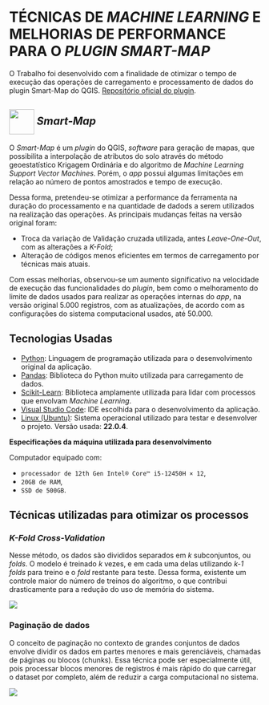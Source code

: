 # TÉCNICAS DE *MACHINE LEARNING* E MELHORIAS DE PERFORMANCE PARA O *PLUGIN SMART-MAP*

O Trabalho foi desenvolvido com a finalidade de otimizar o tempo de execução das operações de carregamento e processamento de dados do plugin Smart-Map do QGIS. [Repositório oficial do plugin](https://github.com/gustavowillam/SmartMapPlugin).

## <img align="center" width="50px" src="https://blog.qgis.org/wp-content/uploads/2016/12/qgis-icon_anita02.png" /> *Smart-Map* 

O *Smart-Map* é um *plugin* do QGIS, *software* para geração de mapas, que possibilita a interpolação de atributos do solo através do método geoestatístico Krigagem Ordinária e do algoritmo de *Machine Learning Support Vector Machines*. Porém, o *app* possui algumas limitações em relação ao número de pontos amostrados e tempo de execução.

Dessa forma, pretendeu-se otimizar a performance da ferramenta na duração do processamento e na quantidade de dadods a serem utilizados na realização das operações. As principais mudanças feitas na versão original foram:

- Troca da variação de Validação cruzada utilizada, antes *Leave-One-Out*, com as alterações a *K-Fold*;
- Alteração de códigos menos eficientes em termos de carregamento por técnicas mais atuais.


Com essas melhorias, observou-se um aumento significativo na velocidade de execução das funcionalidades do *plugin*, bem como o melhoramento do limite de dados usados para realizar as operações internas do *app*, na versão original 5.000 registros, com as atualizações, de acordo com as configurações do sistema computacional usados, até 50.000.

## Tecnologias Usadas

- [Python](): Linguagem de programação utilizada para o desenvolvimento original da aplicação.
- [Pandas](): Biblioteca do Python muito utilizada para carregamento de dados.
- [Scikit-Learn](): Biblioteca amplamente utilizada para lidar com processos que envolvam *Machine Learning*.
- [Visual Studio Code](): IDE escolhida para o desenvolvimento da aplicação.
- [Linux (Ubuntu)](): Sistema operacional utilizado para testar e desenvolver o projeto. Versão usada: **22.0.4**.


**Especificações da máquina utilizada para desenvolvimento**

Computador equipado com:
- `processador de 12th Gen Intel® Core™ i5-12450H × 12`,  
- `20GB de RAM`,
- `SSD de 500GB`.

## Técnicas utilizadas para otimizar os processos

### *K-Fold Cross-Validation*

Nesse método, os dados são divididos separados em *k* subconjuntos, ou *folds*. O modelo é treinado *k* vezes, e em cada uma delas utilizando *k-1 folds* para treino e o *fold* restante para teste. Dessa forma, existente um controle maior do número de treinos do algoritmo, o que contribui drasticamente para a redução do uso de memória do sistema.


<img src="https://upload.wikimedia.org/wikipedia/commons/thumb/b/b5/K-fold_cross_validation_EN.svg/1920px-K-fold_cross_validation_EN.svg.png"/>


### Paginação de dados

O conceito de paginação no contexto de grandes conjuntos de dados envolve dividir os dados em partes menores e mais gerenciáveis, chamadas de páginas ou blocos (chunks). Essa técnica pode ser especialmente útil, pois processar blocos menores de registros é mais rápido do que carregar o dataset por completo, além de reduzir a carga computacional no sistema.


<img src="https://media.licdn.com/dms/image/D5612AQGXiCbdSEcocw/article-cover_image-shrink_720_1280/0/1704707353160?e=2147483647&v=beta&t=19WgitqhCLY_vFi-YhDu_2L-0e59BTVg1Qujwtw53-s"/>